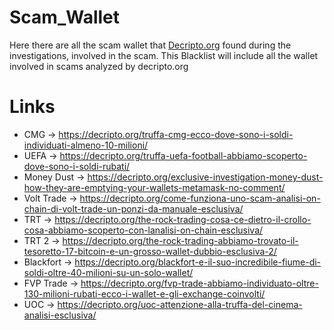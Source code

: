 # Scam_Wallet
Here there are all the scam wallet that [Decripto.org](https://decripto.org/) found during the investigations, involved in the scam.
This Blacklist will include all the wallet involved in scams analyzed by decripto.org

# Links
  - CMG -> https://decripto.org/truffa-cmg-ecco-dove-sono-i-soldi-individuati-almeno-10-milioni/
  - UEFA -> https://decripto.org/truffa-uefa-football-abbiamo-scoperto-dove-sono-i-soldi-rubati/
  - Money Dust -> https://decripto.org/exclusive-investigation-money-dust-how-they-are-emptying-your-wallets-metamask-no-comment/
  - Volt Trade -> https://decripto.org/come-funziona-uno-scam-analisi-on-chain-di-volt-trade-un-ponzi-da-manuale-esclusiva/
  - TRT -> https://decripto.org/the-rock-trading-cosa-ce-dietro-il-crollo-cosa-abbiamo-scoperto-con-lanalisi-on-chain-esclusiva/
  - TRT 2 -> https://decripto.org/the-rock-trading-abbiamo-trovato-il-tesoretto-17-bitcoin-e-un-grosso-wallet-dubbio-esclusiva-2/
  - Blackfort -> https://decripto.org/blackfort-e-il-suo-incredibile-fiume-di-soldi-oltre-40-milioni-su-un-solo-wallet/
  - FVP Trade -> https://decripto.org/fvp-trade-abbiamo-individuato-oltre-130-milioni-rubati-ecco-i-wallet-e-gli-exchange-coinvolti/
  - UOC -> https://decripto.org/uoc-attenzione-alla-truffa-del-cinema-analisi-esclusiva/
